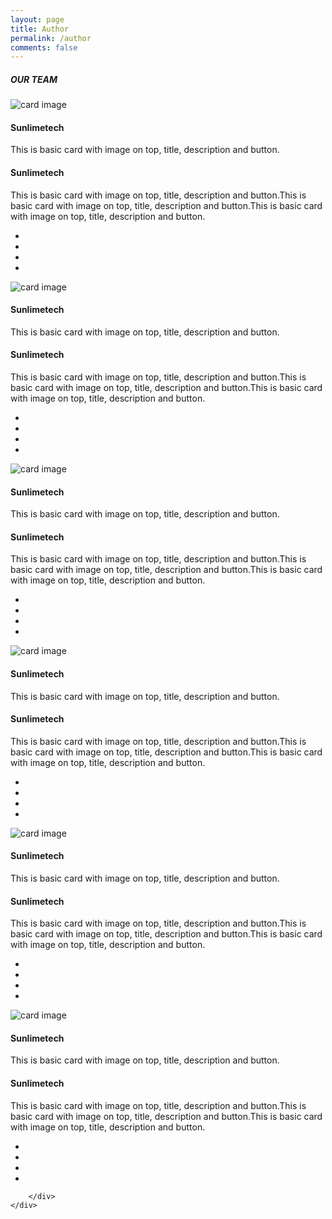 ```yaml
---
layout: page
title: Author
permalink: /author
comments: false
---
```



<html lang="en">
<head>
  <link href="//maxcdn.bootstrapcdn.com/bootstrap/4.0.0/css/bootstrap.min.css" rel="stylesheet" id="bootstrap-css">
  <script src="//maxcdn.bootstrapcdn.com/bootstrap/4.0.0/js/bootstrap.min.js"></script>
  <script src="//cdnjs.cloudflare.com/ajax/libs/jquery/3.2.1/jquery.min.js"></script>
  <link href="/assets/css/author.css" rel="stylesheet">
</head>
<body>

<!-- Team -->
<section id="team" class="pb-5">
    <div class="container">
        <h5 class="section-title h1">OUR TEAM</h5>
        <div class="row">
            <!-- Team member -->
            <div class="col-xs-12 col-sm-6 col-md-4">
                <div class="image-flip" >
                    <div class="mainflip flip-0">
                        <div class="frontside">
                            <div class="card">
                                <div class="card-body text-center">
                                    <p><img class=" img-fluid" src="https://sunlimetech.com/portfolio/boot4menu/assets/imgs/team/img_01.png" alt="card image"></p>
                                    <h4 class="card-title">Sunlimetech</h4>
                                    <p class="card-text">This is basic card with image on top, title, description and button.</p>
                                    <a href="https://www.fiverr.com/share/qb8D02" class="btn btn-primary btn-sm"><i class="fa fa-plus"></i></a>
                                </div>
                            </div>
                        </div>
                        <div class="backside">
                            <div class="card">
                                <div class="card-body text-center mt-4">
                                    <h4 class="card-title">Sunlimetech</h4>
                                    <p class="card-text">This is basic card with image on top, title, description and button.This is basic card with image on top, title, description and button.This is basic card with image on top, title, description and button.</p>
                                    <ul class="list-inline">
                                        <li class="list-inline-item">
                                            <a class="social-icon text-xs-center" target="_blank" href="https://www.fiverr.com/share/qb8D02">
                                                <i class="fa fa-facebook"></i>
                                            </a>
                                        </li>
                                        <li class="list-inline-item">
                                            <a class="social-icon text-xs-center" target="_blank" href="https://www.fiverr.com/share/qb8D02">
                                                <i class="fa fa-twitter"></i>
                                            </a>
                                        </li>
                                        <li class="list-inline-item">
                                            <a class="social-icon text-xs-center" target="_blank" href="https://www.fiverr.com/share/qb8D02">
                                                <i class="fa fa-skype"></i>
                                            </a>
                                        </li>
                                        <li class="list-inline-item">
                                            <a class="social-icon text-xs-center" target="_blank" href="https://www.fiverr.com/share/qb8D02">
                                                <i class="fa fa-google"></i>
                                            </a>
                                        </li>
                                    </ul>
                                </div>
                            </div>
                        </div>
                    </div>
                </div>
            </div>
            <!-- ./Team member -->
            <!-- Team member -->
            <div class="col-xs-12 col-sm-6 col-md-4">
                <div class="image-flip" ontouchstart="this.classList.toggle('hover');">
                    <div class="mainflip">
                        <div class="frontside">
                            <div class="card">
                                <div class="card-body text-center">
                                    <p><img class=" img-fluid" src="https://sunlimetech.com/portfolio/boot4menu/assets/imgs/team/img_02.png" alt="card image"></p>
                                    <h4 class="card-title">Sunlimetech</h4>
                                    <p class="card-text">This is basic card with image on top, title, description and button.</p>
                                    <a href="https://www.fiverr.com/share/qb8D02" class="btn btn-primary btn-sm"><i class="fa fa-plus"></i></a>
                                </div>
                            </div>
                        </div>
                        <div class="backside">
                            <div class="card">
                                <div class="card-body text-center mt-4">
                                    <h4 class="card-title">Sunlimetech</h4>
                                    <p class="card-text">This is basic card with image on top, title, description and button.This is basic card with image on top, title, description and button.This is basic card with image on top, title, description and button.</p>
                                    <ul class="list-inline">
                                        <li class="list-inline-item">
                                            <a class="social-icon text-xs-center" target="_blank" href="https://www.fiverr.com/share/qb8D02">
                                                <i class="fa fa-facebook"></i>
                                            </a>
                                        </li>
                                        <li class="list-inline-item">
                                            <a class="social-icon text-xs-center" target="_blank" href="https://www.fiverr.com/share/qb8D02">
                                                <i class="fa fa-twitter"></i>
                                            </a>
                                        </li>
                                        <li class="list-inline-item">
                                            <a class="social-icon text-xs-center" target="_blank" href="https://www.fiverr.com/share/qb8D02">
                                                <i class="fa fa-skype"></i>
                                            </a>
                                        </li>
                                        <li class="list-inline-item">
                                            <a class="social-icon text-xs-center" target="_blank" href="https://www.fiverr.com/share/qb8D02">
                                                <i class="fa fa-google"></i>
                                            </a>
                                        </li>
                                    </ul>
                                </div>
                            </div>
                        </div>
                    </div>
                </div>
            </div>
            <!-- ./Team member -->
            <!-- Team member -->
            <div class="col-xs-12 col-sm-6 col-md-4">
                <div class="image-flip" ontouchstart="this.classList.toggle('hover');">
                    <div class="mainflip">
                        <div class="frontside">
                            <div class="card">
                                <div class="card-body text-center">
                                    <p><img class=" img-fluid" src="https://sunlimetech.com/portfolio/boot4menu/assets/imgs/team/img_03.png" alt="card image"></p>
                                    <h4 class="card-title">Sunlimetech</h4>
                                    <p class="card-text">This is basic card with image on top, title, description and button.</p>
                                    <a href="https://www.fiverr.com/share/qb8D02" class="btn btn-primary btn-sm"><i class="fa fa-plus"></i></a>
                                </div>
                            </div>
                        </div>
                        <div class="backside">
                            <div class="card">
                                <div class="card-body text-center mt-4">
                                    <h4 class="card-title">Sunlimetech</h4>
                                    <p class="card-text">This is basic card with image on top, title, description and button.This is basic card with image on top, title, description and button.This is basic card with image on top, title, description and button.</p>
                                    <ul class="list-inline">
                                        <li class="list-inline-item">
                                            <a class="social-icon text-xs-center" target="_blank" href="https://www.fiverr.com/share/qb8D02">
                                                <i class="fa fa-facebook"></i>
                                            </a>
                                        </li>
                                        <li class="list-inline-item">
                                            <a class="social-icon text-xs-center" target="_blank" href="https://www.fiverr.com/share/qb8D02">
                                                <i class="fa fa-twitter"></i>
                                            </a>
                                        </li>
                                        <li class="list-inline-item">
                                            <a class="social-icon text-xs-center" target="_blank" href="https://www.fiverr.com/share/qb8D02">
                                                <i class="fa fa-skype"></i>
                                            </a>
                                        </li>
                                        <li class="list-inline-item">
                                            <a class="social-icon text-xs-center" target="_blank" href="https://www.fiverr.com/share/qb8D02">
                                                <i class="fa fa-google"></i>
                                            </a>
                                        </li>
                                    </ul>
                                </div>
                            </div>
                        </div>
                    </div>
                </div>
            </div>
            <!-- ./Team member -->
            <!-- Team member -->
            <div class="col-xs-12 col-sm-6 col-md-4">
                <div class="image-flip" ontouchstart="this.classList.toggle('hover');">
                    <div class="mainflip">
                        <div class="frontside">
                            <div class="card">
                                <div class="card-body text-center">
                                    <p><img class=" img-fluid" src="https://sunlimetech.com/portfolio/boot4menu/assets/imgs/team/img_04.jpg" alt="card image"></p>
                                    <h4 class="card-title">Sunlimetech</h4>
                                    <p class="card-text">This is basic card with image on top, title, description and button.</p>
                                    <a href="https://www.fiverr.com/share/qb8D02" class="btn btn-primary btn-sm"><i class="fa fa-plus"></i></a>
                                </div>
                            </div>
                        </div>
                        <div class="backside">
                            <div class="card">
                                <div class="card-body text-center mt-4">
                                    <h4 class="card-title">Sunlimetech</h4>
                                    <p class="card-text">This is basic card with image on top, title, description and button.This is basic card with image on top, title, description and button.This is basic card with image on top, title, description and button.</p>
                                    <ul class="list-inline">
                                        <li class="list-inline-item">
                                            <a class="social-icon text-xs-center" target="_blank" href="https://www.fiverr.com/share/qb8D02">
                                                <i class="fa fa-facebook"></i>
                                            </a>
                                        </li>
                                        <li class="list-inline-item">
                                            <a class="social-icon text-xs-center" target="_blank" href="https://www.fiverr.com/share/qb8D02">
                                                <i class="fa fa-twitter"></i>
                                            </a>
                                        </li>
                                        <li class="list-inline-item">
                                            <a class="social-icon text-xs-center" target="_blank" href="https://www.fiverr.com/share/qb8D02">
                                                <i class="fa fa-skype"></i>
                                            </a>
                                        </li>
                                        <li class="list-inline-item">
                                            <a class="social-icon text-xs-center" target="_blank" href="https://www.fiverr.com/share/qb8D02">
                                                <i class="fa fa-google"></i>
                                            </a>
                                        </li>
                                    </ul>
                                </div>
                            </div>
                        </div>
                    </div>
                </div>
            </div>
            <!-- ./Team member -->
            <!-- Team member -->
            <div class="col-xs-12 col-sm-6 col-md-4">
                <div class="image-flip" ontouchstart="this.classList.toggle('hover');">
                    <div class="mainflip">
                        <div class="frontside">
                            <div class="card">
                                <div class="card-body text-center">
                                    <p><img class=" img-fluid" src="https://sunlimetech.com/portfolio/boot4menu/assets/imgs/team/img_05.png" alt="card image"></p>
                                    <h4 class="card-title">Sunlimetech</h4>
                                    <p class="card-text">This is basic card with image on top, title, description and button.</p>
                                    <a href="https://www.fiverr.com/share/qb8D02" class="btn btn-primary btn-sm"><i class="fa fa-plus"></i></a>
                                </div>
                            </div>
                        </div>
                        <div class="backside">
                            <div class="card">
                                <div class="card-body text-center mt-4">
                                    <h4 class="card-title">Sunlimetech</h4>
                                    <p class="card-text">This is basic card with image on top, title, description and button.This is basic card with image on top, title, description and button.This is basic card with image on top, title, description and button.</p>
                                    <ul class="list-inline">
                                        <li class="list-inline-item">
                                            <a class="social-icon text-xs-center" target="_blank" href="https://www.fiverr.com/share/qb8D02">
                                                <i class="fa fa-facebook"></i>
                                            </a>
                                        </li>
                                        <li class="list-inline-item">
                                            <a class="social-icon text-xs-center" target="_blank" href="https://www.fiverr.com/share/qb8D02">
                                                <i class="fa fa-twitter"></i>
                                            </a>
                                        </li>
                                        <li class="list-inline-item">
                                            <a class="social-icon text-xs-center" target="_blank" href="https://www.fiverr.com/share/qb8D02">
                                                <i class="fa fa-skype"></i>
                                            </a>
                                        </li>
                                        <li class="list-inline-item">
                                            <a class="social-icon text-xs-center" target="_blank" href="https://www.fiverr.com/share/qb8D02">
                                                <i class="fa fa-google"></i>
                                            </a>
                                        </li>
                                    </ul>
                                </div>
                            </div>
                        </div>
                    </div>
                </div>
            </div>
            <!-- ./Team member -->
            <!-- Team member -->
            <div class="col-xs-12 col-sm-6 col-md-4">
                <div class="image-flip" ontouchstart="this.classList.toggle('hover');">
                    <div class="mainflip">
                        <div class="frontside">
                            <div class="card">
                                <div class="card-body text-center">
                                    <p><img class=" img-fluid" src="https://sunlimetech.com/portfolio/boot4menu/assets/imgs/team/img_06.jpg" alt="card image"></p>
                                    <h4 class="card-title">Sunlimetech</h4>
                                    <p class="card-text">This is basic card with image on top, title, description and button.</p>
                                    <a href="https://www.fiverr.com/share/qb8D02" class="btn btn-primary btn-sm"><i class="fa fa-plus"></i></a>
                                </div>
                            </div>
                        </div>
                        <div class="backside">
                            <div class="card">
                                <div class="card-body text-center mt-4">
                                    <h4 class="card-title">Sunlimetech</h4>
                                    <p class="card-text">This is basic card with image on top, title, description and button.This is basic card with image on top, title, description and button.This is basic card with image on top, title, description and button.</p>
                                    <ul class="list-inline">
                                        <li class="list-inline-item">
                                            <a class="social-icon text-xs-center" target="_blank" href="https://www.fiverr.com/share/qb8D02">
                                                <i class="fa fa-facebook"></i>
                                            </a>
                                        </li>
                                        <li class="list-inline-item">
                                            <a class="social-icon text-xs-center" target="_blank" href="https://www.fiverr.com/share/qb8D02">
                                                <i class="fa fa-twitter"></i>
                                            </a>
                                        </li>
                                        <li class="list-inline-item">
                                            <a class="social-icon text-xs-center" target="_blank" href="https://www.fiverr.com/share/qb8D02">
                                                <i class="fa fa-skype"></i>
                                            </a>
                                        </li>
                                        <li class="list-inline-item">
                                            <a class="social-icon text-xs-center" target="_blank" href="https://www.fiverr.com/share/qb8D02">
                                                <i class="fa fa-google"></i>
                                            </a>
                                        </li>
                                    </ul>
                                </div>
                            </div>
                        </div>
                    </div>
                </div>
            </div>
            <!-- ./Team member -->

        </div>
    </div>
</section>
<!-- Team -->
    
</body>
</html>